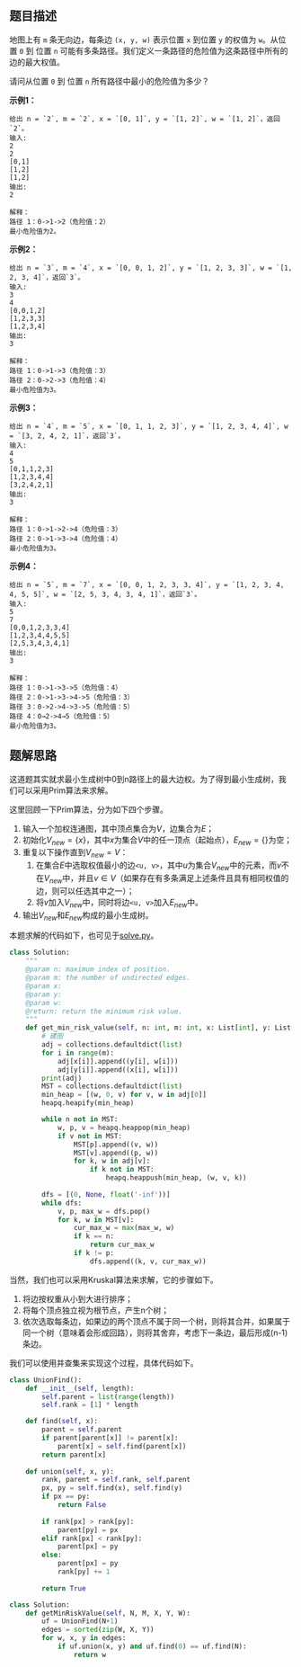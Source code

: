 ## 题目描述

地图上有 `m` 条无向边，每条边 `(x, y, w)` 表示位置 `x` 到位置 `y` 的权值为 `w`。从位置 `0` 到 位置 `n` 可能有多条路径。我们定义一条路径的危险值为这条路径中所有的边的最大权值。

请问从位置 `0` 到 位置 `n` 所有路径中最小的危险值为多少？

**示例1：**

```
给出 n = `2`, m = `2`, x = `[0, 1]`, y = `[1, 2]`, w = `[1, 2]`，返回`2`。
输入:
2
2
[0,1]
[1,2]
[1,2]
输出:
2

解释：
路径 1：0->1->2（危险值：2）
最小危险值为2。
```

**示例2：**

```
给出 n = `3`, m = `4`, x = `[0, 0, 1, 2]`, y = `[1, 2, 3, 3]`, w = `[1, 2, 3, 4]`，返回`3`。
输入:
3
4
[0,0,1,2]
[1,2,3,3]
[1,2,3,4]
输出:
3

解释：
路径 1：0->1->3（危险值：3）
路径 2：0->2->3（危险值：4）
最小危险值为3。
```

**示例3：**

```
给出 n = `4`, m = `5`, x = `[0, 1, 1, 2, 3]`, y = `[1, 2, 3, 4, 4]`, w = `[3, 2, 4, 2, 1]`，返回`3`。
输入:
4
5
[0,1,1,2,3]
[1,2,3,4,4]
[3,2,4,2,1]
输出:
3

解释：
路径 1：0->1->2->4（危险值：3）
路径 2：0->1->3->4（危险值：4）
最小危险值为3。
```

**示例4：**

```
给出 n = `5`, m = `7`, x = `[0, 0, 1, 2, 3, 3, 4]`, y = `[1, 2, 3, 4, 4, 5, 5]`, w = `[2, 5, 3, 4, 3, 4, 1]`，返回`3`。
输入:
5
7
[0,0,1,2,3,3,4]
[1,2,3,4,4,5,5]
[2,5,3,4,3,4,1]
输出:
3

解释：
路径 1：0->1->3->5（危险值：4）
路径 2：0->1->3->4->5（危险值：3）
路径 3：0->2->4->3->5（危险值：5）
路径 4：0→2->4→5（危险值：5）
最小危险值为3。
```

## 题解思路

这道题其实就求最小生成树中0到n路径上的最大边权。为了得到最小生成树，我们可以采用Prim算法来求解。

这里回顾一下Prim算法，分为如下四个步骤。
1. 输入一个加权连通图，其中顶点集合为$V$，边集合为$E$；
2. 初始化$V_{new} = \{x\}$，其中$x$为集合$V$中的任一顶点（起始点），$E_{new} = \{\}$为空；
3. 重复以下操作直到$V_{new} = V$：
   1. 在集合$E$中选取权值最小的边`<u, v>`，其中$u$为集合$V_{new}$中的元素，而$v$不在$V_{new}$中，并且$v \in V$（如果存在有多条满足上述条件且具有相同权值的边，则可以任选其中之一）；
   2. 将$v$加入$V_{new}$中，同时将边`<u, v>`加入$E_{new}$中。
4. 输出$V_{new}$和$E_{new}$构成的最小生成树。

本题求解的代码如下，也可见于[solve.py](./solve.py)。

```python
class Solution:
    """
    @param n: maximum index of position.
    @param m: the number of undirected edges.
    @param x: 
    @param y: 
    @param w: 
    @return: return the minimum risk value.
    """
    def get_min_risk_value(self, n: int, m: int, x: List[int], y: List[int], w: List[int]) -> int:
        # 建图
        adj = collections.defaultdict(list)
        for i in range(m):
            adj[x[i]].append((y[i], w[i]))
            adj[y[i]].append((x[i], w[i]))
        print(adj)
        MST = collections.defaultdict(list)
        min_heap = [(w, 0, v) for v, w in adj[0]]
        heapq.heapify(min_heap)

        while n not in MST:
            w, p, v = heapq.heappop(min_heap)
            if v not in MST:
                MST[p].append((v, w))
                MST[v].append((p, w))
                for k, w in adj[v]:
                    if k not in MST:
                        heapq.heappush(min_heap, (w, v, k))
        
        dfs = [(0, None, float('-inf'))]
        while dfs:
            v, p, max_w = dfs.pop()
            for k, w in MST[v]:
                cur_max_w = max(max_w, w)
                if k == n:
                    return cur_max_w
                if k != p:
                    dfs.append((k, v, cur_max_w))
```

当然，我们也可以采用Kruskal算法来求解，它的步骤如下。

1. 将边按权重从小到大进行排序；
2. 将每个顶点独立视为根节点，产生n个树；
3. 依次选取每条边，如果边的两个顶点不属于同一个树，则将其合并，如果属于同一个树（意味着会形成回路），则将其舍弃，考虑下一条边，最后形成(n-1)条边。

我们可以使用并查集来实现这个过程，具体代码如下。

```python
class UnionFind():
    def __init__(self, length):
        self.parent = list(range(length))
        self.rank = [1] * length

    def find(self, x):
        parent = self.parent
        if parent[parent[x]] != parent[x]:
            parent[x] = self.find(parent[x])
        return parent[x]
        
    def union(self, x, y):
        rank, parent = self.rank, self.parent
        px, py = self.find(x), self.find(y)
        if px == py:
            return False
        
        if rank[px] > rank[py]:
            parent[py] = px
        elif rank[px] < rank[py]:
            parent[px] = py
        else:
            parent[px] = py
            rank[py] += 1
        
        return True

class Solution:
    def getMinRiskValue(self, N, M, X, Y, W):
        uf = UnionFind(N+1)
        edges = sorted(zip(W, X, Y))
        for w, x, y in edges:
            if uf.union(x, y) and uf.find(0) == uf.find(N):
                return w
```